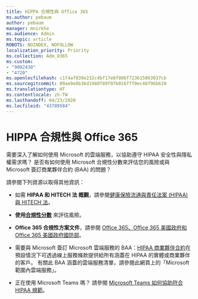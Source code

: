 ```yaml
---
title: HIPPA 合規性與 Office 365
ms.author: pebaum
author: pebaum
manager: mnirkhe
ms.audience: Admin
ms.topic: article
ROBOTS: NOINDEX, NOFOLLOW
localization_priority: Priority
ms.collection: Adm_O365
ms.custom:
- "9002430"
- "4720"
ms.openlocfilehash: c1f4af839e232c4bf17e0f806f723615063037cb
ms.sourcegitcommit: 89ae9e8b36d1980f89f07b016fff0ec48f96b620
ms.translationtype: HT
ms.contentlocale: zh-TW
ms.lasthandoff: 04/23/2020
ms.locfileid: "43789584"
---
```

# <a name="hippa-compliance-and-office-365"></a>HIPPA 合規性與 Office 365

需要深入了解如何使用 Microsoft 的雲端服務，以協助遵守 HIPAA 安全性與隱私權需求嗎？  是否有如何使用 Microsoft 合規性分數來評估您的風險或與 Microsoft 簽訂商業夥伴合約 (BAA) 的問題？  

請參閱下列資源以取得其他資訊：

- 如需 **HIPAA 和 HITECH 法 概觀**，請參閱[健康保險流通與責任法案 (HIPAA) 與 HITECH 法](https://docs.microsoft.com/microsoft-365/compliance/offering-hipaa-hitech?view=o365-worldwide)。

- **使用[合規性分數](https://docs.microsoft.com/microsoft-365/compliance/offering-hipaa-hitech?view=o365-worldwide#use-microsoft-compliance-score-to-assess-your-risk)** 來評估風險。

- **Office 365 合規性方案文件**，請參閱 [Office 365、Office 365 美國政府和 Office 365 美國政府國防部](https://go.microsoft.com/fwlink/p/?LinkID=2077751)。

- 需要與 Microsoft 簽訂 Microsoft 雲端服務的 BAA：[HIPAA 商業夥伴合約](https://aka.ms/BAA)在預設情況下可透過線上服務條款提供給所有涵蓋在 HIPAA 的實體或商業夥伴的客戶。 有關此 BAA 涵蓋的雲端服務清單，請參閱此網頁上的「Microsoft 範圍內雲端服務」。

- 正在使用 Microsoft Teams 嗎？ 請參閱 [ Microsoft Teams 如何協助符合 HIPAA 規範](https://www.microsoft.com/microsoft-365/blog/2019/04/30/white-paper-microsoft-teams-healthcare-providers-hipaa-compliance/)。
